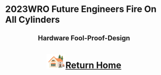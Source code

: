 2023WRO Future Engineers Fire On All Cylinders  
====
## <div align="center">Hardware Fool-Proof-Design</div>

# <div align="center">![HOME](../../other/img/Home.png)[Return Home](../../)</div>  
